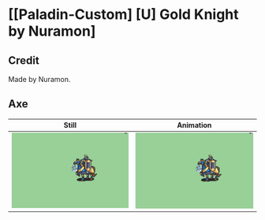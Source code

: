 # [\[Paladin-Custom\] \[U\] Gold Knight by Nuramon]

## Credit

Made by Nuramon.
	
## Axe

| Still | Animation |
| :---: | :-------: |
| ![Axe still](./Axe_000.png) | ![Axe animation](./Axe.gif) |

